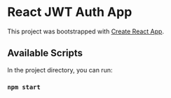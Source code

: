 # React JWT Auth App

This project was bootstrapped with [Create React App](https://github.com/facebook/create-react-app).

## Available Scripts

In the project directory, you can run:

### `npm start`

